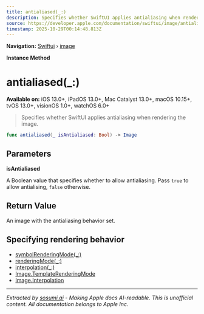 ```yaml
---
title: antialiased(_:)
description: Specifies whether SwiftUI applies antialiasing when rendering the image.
source: https://developer.apple.com/documentation/swiftui/image/antialiased(_:)
timestamp: 2025-10-29T00:14:48.813Z
---
```


**Navigation:** [Swiftui](/documentation/swiftui) › [image](/documentation/swiftui/image)

**Instance Method**

# antialiased(_:)

**Available on:** iOS 13.0+, iPadOS 13.0+, Mac Catalyst 13.0+, macOS 10.15+, tvOS 13.0+, visionOS 1.0+, watchOS 6.0+

> Specifies whether SwiftUI applies antialiasing when rendering the image.

```swift
func antialiased(_ isAntialiased: Bool) -> Image
```

## Parameters

**isAntialiased**

A Boolean value that specifies whether to allow antialiasing. Pass `true` to allow antialising, `false` otherwise.



## Return Value

An image with the antialiasing behavior set.

## Specifying rendering behavior

- [symbolRenderingMode(_:)](/documentation/swiftui/image/symbolrenderingmode(_:))
- [renderingMode(_:)](/documentation/swiftui/image/renderingmode(_:))
- [interpolation(_:)](/documentation/swiftui/image/interpolation(_:))
- [Image.TemplateRenderingMode](/documentation/swiftui/image/templaterenderingmode)
- [Image.Interpolation](/documentation/swiftui/image/interpolation)

---

*Extracted by [sosumi.ai](https://sosumi.ai) - Making Apple docs AI-readable.*
*This is unofficial content. All documentation belongs to Apple Inc.*
